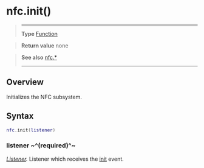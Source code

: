 # nfc.init()

> --------------------- ------------------------------------------------------------------------------------------
> __Type__              [Function](https://docs.coronalabs.com/api/type/Function.html)

> __Return value__      none

> __See also__          [nfc.*](/plugin/nfc/)
> --------------------- ------------------------------------------------------------------------------------------

## Overview

Initializes the NFC subsystem.

## Syntax
```lua
nfc.init(listener)
```
### listener ~^(required)^~
_[Listener](https://docs.coronalabs.com/api/type/Listener.html)._ Listener which receives the [init](/plugin/nfc/event/init/) event.